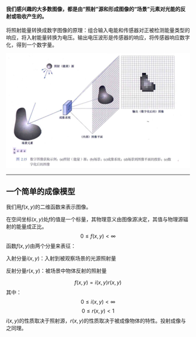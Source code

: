 #### 我们感兴趣的大多数图像，都是由“照射”源和形成图像的“场景”元素对光能的反射或吸收产生的。

将照射能量转换成数字图像的原理：组合输入电能和传感器对正被检测能量类型的响应，将入射能量转换为电压。输出电压波形是传感器的响应，将传感器响应数字化，得到一个数字量。

![数字化图像获取示例](数字化图像获取示例.png "数字化图像获取示例")

---

## 一个简单的成像模型

我们用$f(x,y)$的二维函数来表示图像。

在空间坐标$(x,y)$处$f$的值是一个标量，其物理意义由图像源决定，其值与物理源辐射的能量成正比。
$$0≤f(x,y)<\infty$$
函数$f(x,y)$由两个分量来表征：

入射分量$i(x,y)$：入射到被观察场景的光源照射量

反射分量$r(x,y)$：被场景中物体反射的照射量

$$f(x,y)=i(x,y)r(x,y)$$
其中：
$$0≤i(x,y)<\infty$$
$$0≤r(x,y)<1$$
$i(x,y)$的性质取决于照射源，$r(x,y)$的性质取决于被成像物体的特性。投射成像与之同理。

